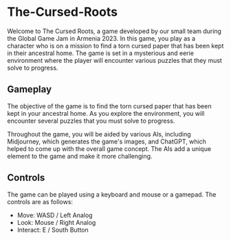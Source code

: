 # The-Cursed-Roots

Welcome to The Cursed Roots, a game developed by our small team during the Global Game Jam in Armenia 2023. In this game, you play as a character who is on a mission to find a torn cursed paper that has been kept in their ancestral home. The game is set in a mysterious and eerie environment where the player will encounter various puzzles that they must solve to progress.

## Gameplay

The objective of the game is to find the torn cursed paper that has been kept in your ancestral home. As you explore the environment, you will encounter several puzzles that you must solve to progress.

Throughout the game, you will be aided by various AIs, including Midjourney, which generates the game's images, and ChatGPT, which helped to come up with the overall game concept. The AIs add a unique element to the game and make it more challenging.

## Controls

The game can be played using a keyboard and mouse or a gamepad. The controls are as follows:

* Move: WASD / Left Analog
* Look: Mouse / Right Analog
* Interact: E / South Button
